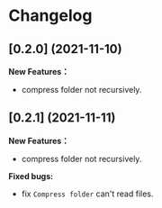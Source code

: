 # Changelog

## [0.2.0] (2021-11-10)

**New Features：**

- compress folder not recursively.

## [0.2.1] (2021-11-11)

**New Features：**

- compress folder not recursively.

**Fixed bugs:**

- fix `Compress folder` can't read files.
